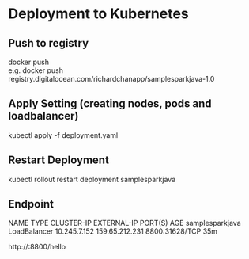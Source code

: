 Deployment to Kubernetes
==============

Push to registry  
----------  
docker push <image id>  
e.g. docker push registry.digitalocean.com/richardchanapp/samplesparkjava-1.0   

Apply Setting (creating nodes, pods and loadbalancer)  
-------------------------  
kubectl apply -f deployment.yaml

Restart Deployment  
------------------   
kubectl rollout restart deployment samplesparkjava

Endpoint
----------
NAME              TYPE           CLUSTER-IP     EXTERNAL-IP      PORT(S)          AGE
samplesparkjava   LoadBalancer   10.245.7.152   159.65.212.231   8800:31628/TCP   35m

http://<endpoint>:8800/hello
